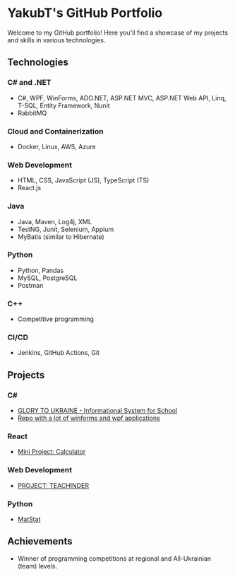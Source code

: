 # YakubT's GitHub Portfolio

Welcome to my GitHub portfolio! Here you'll find a showcase of my projects and skills in various technologies.

## Technologies

### C# and .NET
- C#, WPF, WinForms, ADO.NET, ASP.NET MVC, ASP.NET Web API, Linq, T-SQL, Entity Framework, Nunit
- RabbitMQ

### Cloud and Containerization
- Docker, Linux, AWS, Azure

### Web Development
- HTML, CSS, JavaScript (JS), TypeScript (TS)
- React.js

### Java
- Java, Maven, Log4j, XML
- TestNG, Junit, Selenium, Appium
- MyBatis (similar to Hibernate)

### Python
- Python, Pandas
- MySQL, PostgreSQL
- Postman

### C++
- Competitive programming

### CI/CD
- Jenkins, GitHub Actions, Git

## Projects

### C#
- [GLORY TO UKRAINE - Informational System for School](https://github.com/YakubT/CourseWorkProgramming)
- [Repo with a lot of winforms and wpf applications](https://github.com/YakubT/Basics_of_programming_kp-12_yakubyshyn/tree/main/Lab5/Lab4)

### React
- [Mini Project: Calculator](https://yakubt.github.io/Calculator/)

### Web Development
- [PROJECT: TEACHINDER](https://gitlab.com/Tolia/fe4u-boilerplate/-/tree/lab6?ref_type=heads)

### Python
- [MatStat](https://github.com/YakubT/MatStat)

## Achievements
- Winner of programming competitions at regional and All-Ukrainian (team) levels.
